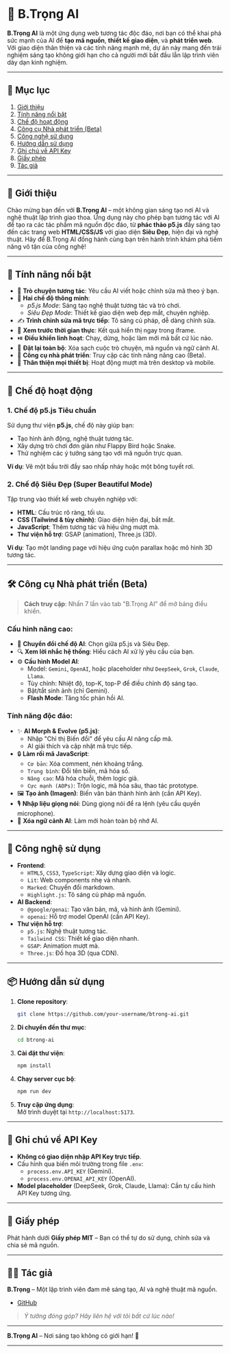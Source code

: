 # 🌟 B.Trọng AI

**B.Trọng AI** là một ứng dụng web tương tác độc đáo, nơi bạn có thể khai phá sức mạnh của AI để **tạo mã nguồn**, **thiết kế giao diện**, và **phát triển web**. Với giao diện thân thiện và các tính năng mạnh mẽ, dự án này mang đến trải nghiệm sáng tạo không giới hạn cho cả người mới bắt đầu lẫn lập trình viên dày dạn kinh nghiệm.

---

## 📌 Mục lục

1. [Giới thiệu](#giới-thiệu)
2. [Tính năng nổi bật](#tính-năng-nổi-bật)
3. [Chế độ hoạt động](#chế-độ-hoạt-động)
4. [Công cụ Nhà phát triển (Beta)](#công-cụ-nhà-phát-triển-beta)
5. [Công nghệ sử dụng](#công-nghệ-sử-dụng)
6. [Hướng dẫn sử dụng](#hướng-dẫn-sử-dụng)
7. [Ghi chú về API Key](#ghi-chú-về-api-key)
8. [Giấy phép](#giấy-phép)
9. [Tác giả](#tác-giả)

---

## 📖 Giới thiệu

Chào mừng bạn đến với **B.Trọng AI** – một không gian sáng tạo nơi AI và nghệ thuật lập trình giao thoa. Ứng dụng này cho phép bạn tương tác với AI để tạo ra các tác phẩm mã nguồn độc đáo, từ **phác thảo p5.js** đầy sáng tạo đến các trang web **HTML/CSS/JS** với giao diện **Siêu Đẹp**, hiện đại và nghệ thuật. Hãy để B.Trọng AI đồng hành cùng bạn trên hành trình khám phá tiềm năng vô tận của công nghệ!

---

## 🚀 Tính năng nổi bật

- 💬 **Trò chuyện tương tác**: Yêu cầu AI viết hoặc chỉnh sửa mã theo ý bạn.
- 🧠 **Hai chế độ thông minh**:  
  - *p5.js Mode*: Sáng tạo nghệ thuật tương tác và trò chơi.  
  - *Siêu Đẹp Mode*: Thiết kế giao diện web đẹp mắt, chuyên nghiệp.  
- ✍️ **Trình chỉnh sửa mã trực tiếp**: Tô sáng cú pháp, dễ dàng chỉnh sửa.  
- 🔁 **Xem trước thời gian thực**: Kết quả hiển thị ngay trong iframe.  
- ⏯️ **Điều khiển linh hoạt**: Chạy, dừng, hoặc làm mới mã bất cứ lúc nào.  
- 🧹 **Đặt lại toàn bộ**: Xóa sạch cuộc trò chuyện, mã nguồn và ngữ cảnh AI.  
- 🧪 **Công cụ nhà phát triển**: Truy cập các tính năng nâng cao (Beta).  
- 📱 **Thân thiện mọi thiết bị**: Hoạt động mượt mà trên desktop và mobile.  

---

## 🧭 Chế độ hoạt động

### 1. Chế độ p5.js Tiêu chuẩn  
Sử dụng thư viện **p5.js**, chế độ này giúp bạn:  
- Tạo hình ảnh động, nghệ thuật tương tác.  
- Xây dựng trò chơi đơn giản như Flappy Bird hoặc Snake.  
- Thử nghiệm các ý tưởng sáng tạo với mã nguồn trực quan.  

**Ví dụ**: Vẽ một bầu trời đầy sao nhấp nháy hoặc một bông tuyết rơi.

### 2. Chế độ Siêu Đẹp (Super Beautiful Mode)  
Tập trung vào thiết kế web chuyên nghiệp với:  
- **HTML**: Cấu trúc rõ ràng, tối ưu.  
- **CSS (Tailwind & tùy chỉnh)**: Giao diện hiện đại, bắt mắt.  
- **JavaScript**: Thêm tương tác và hiệu ứng mượt mà.  
- **Thư viện hỗ trợ**: GSAP (animation), Three.js (3D).  

**Ví dụ**: Tạo một landing page với hiệu ứng cuộn parallax hoặc mô hình 3D tương tác.

---

## 🛠️ Công cụ Nhà phát triển (Beta)

> **Cách truy cập**: Nhấn 7 lần vào tab "B.Trọng AI" để mở bảng điều khiển.

### Cấu hình nâng cao:  
- 🔄 **Chuyển đổi chế độ AI**: Chọn giữa p5.js và Siêu Đẹp.  
- 🔍 **Xem lời nhắc hệ thống**: Hiểu cách AI xử lý yêu cầu của bạn.  
- ⚙️ **Cấu hình Model AI**:  
  - Model: `Gemini`, `OpenAI`, hoặc placeholder như `DeepSeek`, `Grok`, `Claude`, `Llama`.  
  - Tùy chỉnh: Nhiệt độ, top-K, top-P để điều chỉnh độ sáng tạo.  
  - Bật/tắt sinh ảnh (chỉ Gemini).  
  - **Flash Mode**: Tăng tốc phản hồi AI.  

### Tính năng độc đáo:  
- ✨ **AI Morph & Evolve (p5.js)**:  
  - Nhập "Chỉ thị Biến đổi" để yêu cầu AI nâng cấp mã.  
  - AI giải thích và cập nhật mã trực tiếp.  
- 🔒 **Làm rối mã JavaScript**:  
  - `Cơ bản`: Xóa comment, nén khoảng trắng.  
  - `Trung bình`: Đổi tên biến, mã hóa số.  
  - `Nâng cao`: Mã hóa chuỗi, thêm logic giả.  
  - `Cực mạnh (AOPs)`: Trộn logic, mã hóa sâu, thao tác prototype.  
- 🖼️ **Tạo ảnh (Imagen)**: Biến văn bản thành hình ảnh (cần API Key).  
- 🎙️ **Nhập liệu giọng nói**: Dùng giọng nói để ra lệnh (yêu cầu quyền microphone).  
- 🧠 **Xóa ngữ cảnh AI**: Làm mới hoàn toàn bộ nhớ AI.  

---

## 🧪 Công nghệ sử dụng

- **Frontend**:  
  - `HTML5`, `CSS3`, `TypeScript`: Xây dựng giao diện và logic.  
  - `Lit`: Web components nhẹ và nhanh.  
  - `Marked`: Chuyển đổi markdown.  
  - `Highlight.js`: Tô sáng cú pháp mã nguồn.  
- **AI Backend**:  
  - `@google/genai`: Tạo văn bản, mã, và hình ảnh (Gemini).  
  - `openai`: Hỗ trợ model OpenAI (cần API Key).  
- **Thư viện hỗ trợ**:  
  - `p5.js`: Nghệ thuật tương tác.  
  - `Tailwind CSS`: Thiết kế giao diện nhanh.  
  - `GSAP`: Animation mượt mà.  
  - `Three.js`: Đồ họa 3D (qua CDN).  

---

## 📦 Hướng dẫn sử dụng

1. **Clone repository**:  
   ```bash
   git clone https://github.com/your-username/btrong-ai.git
   ```
2. **Di chuyển đến thư mục**:  
   ```bash
   cd btrong-ai
   ```
3. **Cài đặt thư viện**:  
   ```bash
   npm install
   ```
4. **Chạy server cục bộ**:  
   ```bash
   npm run dev
   ```
5. **Truy cập ứng dụng**:  
   Mở trình duyệt tại `http://localhost:5173`.

---

## 🔐 Ghi chú về API Key

- **Không có giao diện nhập API Key trực tiếp**.  
- Cấu hình qua biến môi trường trong file `.env`:  
  - `process.env.API_KEY` (Gemini).  
  - `process.env.OPENAI_API_KEY` (OpenAI).  
- **Model placeholder** (DeepSeek, Grok, Claude, Llama): Cần tự cấu hình API Key tương ứng.  

---

## 📜 Giấy phép

Phát hành dưới **Giấy phép MIT** – Bạn có thể tự do sử dụng, chỉnh sửa và chia sẻ mã nguồn.

---

## 🧑‍💻 Tác giả

**B.Trọng** – Một lập trình viên đam mê sáng tạo, AI và nghệ thuật mã nguồn.  
- [GitHub](https://github.com/Trongdepzai-dev)  

> *Ý tưởng đóng góp? Hãy liên hệ với tôi bất cứ lúc nào!*

---

**B.Trọng AI** – Nơi sáng tạo không có giới hạn! 🌟


---

